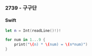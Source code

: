 ### 2739 - 구구단

#### Swift

```swift
let n = Int(readLine()!)!

for num in 1...9 {
    print("\(n) * \(num) = \(n*num)")
}
```
